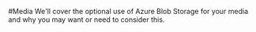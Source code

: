 #Media
We'll cover the optional use of Azure Blob Storage for your media and why you may want or need to consider this.